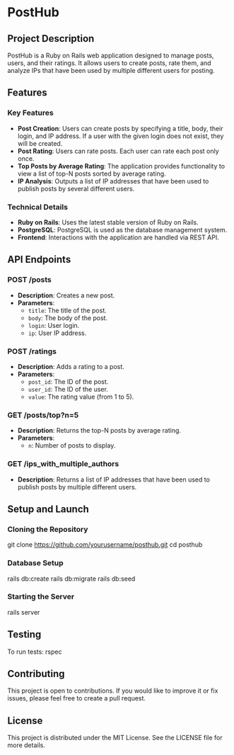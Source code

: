 # PostHub

## Project Description

PostHub is a Ruby on Rails web application designed to manage posts, users, and their ratings. It allows users to create posts, rate them, and analyze IPs that have been used by multiple different users for posting.

## Features

### Key Features

- **Post Creation**: Users can create posts by specifying a title, body, their login, and IP address. If a user with the given login does not exist, they will be created.
- **Post Rating**: Users can rate posts. Each user can rate each post only once.
- **Top Posts by Average Rating**: The application provides functionality to view a list of top-N posts sorted by average rating.
- **IP Analysis**: Outputs a list of IP addresses that have been used to publish posts by several different users.

### Technical Details

- **Ruby on Rails**: Uses the latest stable version of Ruby on Rails.
- **PostgreSQL**: PostgreSQL is used as the database management system.
- **Frontend**: Interactions with the application are handled via REST API.

## API Endpoints

### POST /posts
- **Description**: Creates a new post.
- **Parameters**:
  - `title`: The title of the post.
  - `body`: The body of the post.
  - `login`: User login.
  - `ip`: User IP address.

### POST /ratings
- **Description**: Adds a rating to a post.
- **Parameters**:
  - `post_id`: The ID of the post.
  - `user_id`: The ID of the user.
  - `value`: The rating value (from 1 to 5).

### GET /posts/top?n=5
- **Description**: Returns the top-N posts by average rating.
- **Parameters**:
  - `n`: Number of posts to display.

### GET /ips_with_multiple_authors
- **Description**: Returns a list of IP addresses that have been used to publish posts by multiple different users.

## Setup and Launch

### Cloning the Repository

git clone https://github.com/yourusername/posthub.git
cd posthub

### Database Setup

rails db:create
rails db:migrate
rails db:seed

### Starting the Server

rails server

## Testing

To run tests:
rspec

## Contributing

This project is open to contributions. If you would like to improve it or fix issues, please feel free to create a pull request.

## License

This project is distributed under the MIT License. See the LICENSE file for more details.
